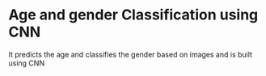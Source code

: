 # Age and gender Classification using CNN
 It predicts the age and classifies the gender based on images and is built using CNN
